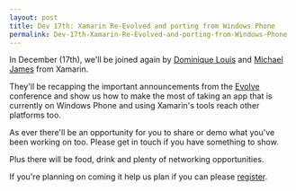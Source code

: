 ```yaml
---
layout: post
title: Dev 17th: Xamarin Re-Evolved and porting from Windows Phone
permalink: Dev-17th-Xamarin-Re-Evolved-and-porting-from-Windows-Phone
---
```


In December (17th), we'll be joined again by [Dominique Louis](https://twitter.com/SoftSavage) and [Michael James](https://twitter.com/micjames6) from Xamarin.

They'll be recapping the important announcements from the [Evolve](https://evolve.xamarin.com/) conference and show us how to make the most of taking an app that is currently on Windows Phone and using Xamarin's tools reach other platforms too.

As ever there'll be an opportunity for you to share or demo what you've been working on too. Please get in touch if you have something to show.

Plus there will be food, drink and plenty of networking opportunities.

If you're planning on coming it help us plan if you can please [register](http://www.meetup.com/wpuguk/events/210456442/ "Register on MeetUp").
